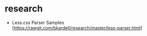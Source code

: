 # research


* Less.css Parser Samples [https://rawgit.com/bkardell/research/master/less-parser.html]

